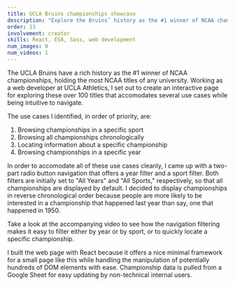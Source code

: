 ```yaml
---
title: UCLA Bruins championships showcase
description: "Explore the Bruins’ history as the #1 winner of NCAA championships"
order: 13
involvement: creator
skills: React, ES6, Sass, web development
num_images: 0
num_videos: 1
---
```


The UCLA Bruins have a rich history as the #1 winner of NCAA championships, holding the most NCAA titles of any university. Working as a web developer at UCLA Athletics, I set out to create an interactive page for exploring these over 100 titles that accomodates several use cases while being intuitive to navigate.

The use cases I identified, in order of priority, are:

1. Browsing championships in a specific sport
2. Browsing all championships chronologically
4. Locating information about a specific championship
3. Browsing championships in a specific year

In order to accomodate all of these use cases cleanly, I came up with a two-part radio button navigation that offers a year filter and a sport filter. Both filters are initially set to "All Years" and "All Sports," respectively, so that all championships are displayed by default. I decided to display championships in reverse chronological order because people are more likely to be interested in a championship that happened last year than say, one that happened in 1950.

Take a look at the accompanying video to see how the navigation filtering makes it easy to filter either by year or by sport, or to quickly locate a specific championship.

I built the web page with React because it offers a nice minimal framework for a small page like this while handling the manipulation of potentially hundreds of DOM elements with ease. Championship data is pulled from a Google Sheet for easy updating by non-technical internal users.
